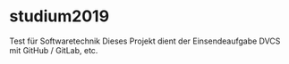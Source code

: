 # studium2019
Test für Softwaretechnik
Dieses Projekt dient der Einsendeaufgabe DVCS mit GitHub / GitLab, etc.
